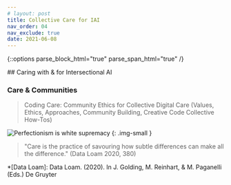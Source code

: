```yaml
---
# layout: post
title: Collective Care for IAI
nav_order: 04
nav_exclude: true
date: 2021-06-08
---
```

{::options parse_block_html="true" parse_span_html="true" /}

<main class="zine">
<section class="zine-page page-1" markdown="1">
## Caring with & for Intersectional AI

### Care & Communities

>Coding Care: Community Ethics for Collective Digital Care (Values, Ethics, Approaches, Community Building, Creative Code Collective How-Tos)

![Perfectionism is white supremacy](../../assets/img/LC-Perfectionism.png)
{: .img-small }
<!-- (Could combine with love notes, with tactics, or with community guidelines) -->

>"Care is the practice of savouring how subtle differences can make all the difference." (Data Loam 2020, 380)

*[Data Loam]: Data Loam. (2020). In J. Golding, M. Reinhart, & M. Paganelli (Eds.) De Gruyter

</section>

<section class="zine-page page-2" markdown="1">
</section>

<section class="zine-page page-3" markdown="1">
</section>

<section class="zine-page page-4" markdown="1">
</section>

<section class="zine-page page-5" markdown="1">
</section>

<section class="zine-page page-6" markdown="1">
</section>

<section class="zine-page page-7" markdown="1">
</section>

<section class="zine-page page-8" markdown="1">
</section>
</main>